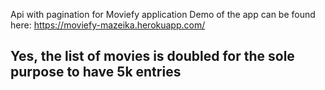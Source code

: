 Api with pagination for Moviefy application
Demo of the app can be found here: https://moviefy-mazeika.herokuapp.com/

## Yes, the list of movies is doubled for the sole purpose to have 5k entries
